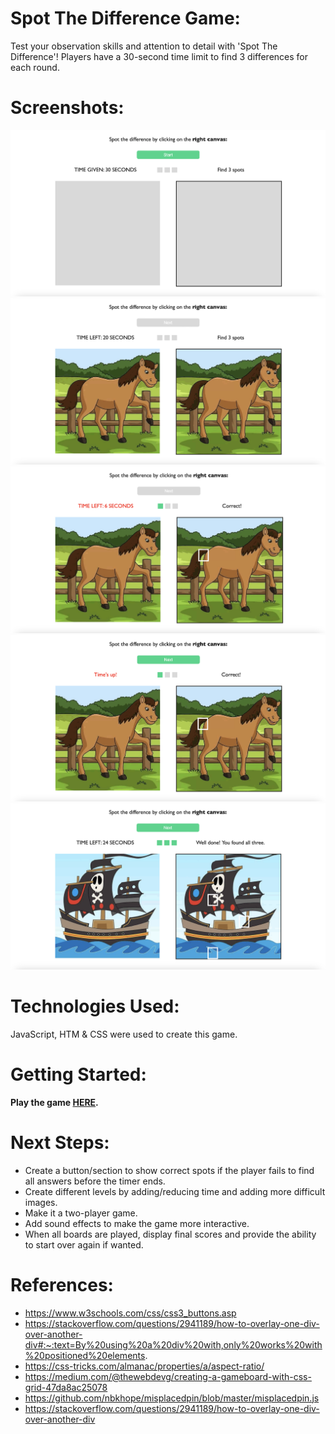 # Spot The Difference Game: 

Test your observation skills and attention to detail with 'Spot The Difference'! Players have a 30-second time limit to find 3 differences for each round. 

# Screenshots: 

![Screenshot of the empty state game before the start button is pressed](/readmd_images/spot1.png)
![Screenshot when the game starts](/readmd_images/spot2.png)
![Screenshot of when a spot is found](/readmd_images/spot3.png)
![Screenshot when the timer ends](/readmd_images/spot4.png)
![Screenshot when the player finds all spots](/readmd_images/spot5.png)


# Technologies Used: 

JavaScript, HTM & CSS were used to create this game.

# Getting Started:

**Play the game [HERE](https://jeejeebae.github.io/SpotTheDifference/).**

# Next Steps: 

- Create a button/section to show correct spots if the player fails to find all answers before the timer ends.
- Create different levels by adding/reducing time and adding more difficult images. 
- Make it a two-player game.
- Add sound effects to make the game more interactive.
- When all boards are played, display final scores and provide the ability to start over again if wanted.


# References: 

- https://www.w3schools.com/css/css3_buttons.asp
- https://stackoverflow.com/questions/2941189/how-to-overlay-one-div-over-another-div#:~:text=By%20using%20a%20div%20with,only%20works%20with%20positioned%20elements.
- https://css-tricks.com/almanac/properties/a/aspect-ratio/
- https://medium.com/@thewebdevg/creating-a-gameboard-with-css-grid-47da8ac25078
- https://github.com/nbkhope/misplacedpin/blob/master/misplacedpin.js
- https://stackoverflow.com/questions/2941189/how-to-overlay-one-div-over-another-div
